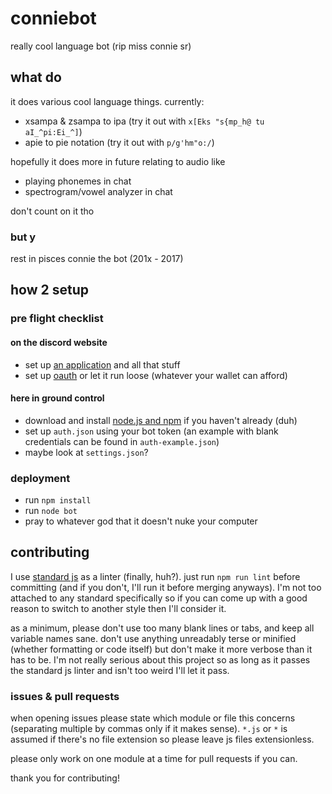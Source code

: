 # conniebot

really cool language bot (rip miss connie sr)

## what do

it does various cool language things. currently:

- xsampa & zsampa to ipa (try it out with `x[Eks "s{mp_h@ tu aI_^pi:Ei_^]`)
- apie to pie notation (try it out with `p/g'hm"o:/`)

hopefully it does more in future relating to audio like

- playing phonemes in chat
- spectrogram/vowel analyzer in chat

don't count on it tho

### but y

rest in pisces connie the bot (201x - 2017)

## how 2 setup

### pre flight checklist

#### on the discord website

- set up [an application](https://github.com/reactiflux/discord-irc/wiki/Creating-a-discord-bot-&-getting-a-token) and all that stuff
- set up [oauth](https://discordapp.com/developers/tools/oauth2-url-generator) or let it run loose (whatever your wallet can afford)

#### here in ground control

- download and install [node.js and npm](https://nodejs.org/) if you haven't already (duh)
- set up `auth.json` using your bot token (an example with blank credentials can be found in `auth-example.json`)
- maybe look at `settings.json`?

### deployment

- run `npm install`
- run `node bot`
- pray to whatever god that it doesn't nuke your computer

## contributing

I use [standard js](https://standardjs.com/) as a linter (finally, huh?). just run `npm run lint` before committing (and if you don't, I'll run it before merging anyways). I'm not too attached to any standard specifically so if you can come up with a good reason to switch to another style then I'll consider it.

as a minimum, please don't use too many blank lines or tabs, and keep all variable names sane. don't use anything unreadably terse or minified (whether formatting or code itself) but don't make it more verbose than it has to be. I'm not really serious about this project so as long as it passes the standard js linter and isn't too weird I'll let it pass.

### issues & pull requests

when opening issues please state which module or file this concerns (separating multiple by commas only if it makes sense). `*.js` or `*` is assumed if there's no file extension so please leave js files extensionless.

please only work on one module at a time for pull requests if you can.

thank you for contributing!
